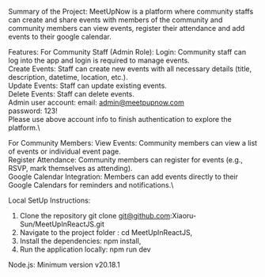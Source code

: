 Summary of the Project:
MeetUpNow is a platform where community staffs can create and share events with members of the community and community members can view events, register their attendance and add events to their google calendar.

Features:
For Community Staff (Admin Role):
Login: Community staff can log into the app and login is required to manage events.\
Create Events: Staff can create new events with all necessary details (title, description, datetime, location, etc.).\
Update Events: Staff can update existing events.\
Delete Events: Staff can delete events.\
Admin user account:
email: admin@meetpupnow.com\
password: 123!\
Please use above account info to finish authentication to explore the platform.\

For Community Members:
View Events: Community members can view a list of events or individual event page.\
Register Attendance: Community members can register for events (e.g., RSVP, mark themselves as attending).\
Google Calendar Integration: Members can add events directly to their Google Calendars for reminders and notifications.\

Local SetUp Instructions:

1. Clone the repository git clone git@github.com:Xiaoru-Sun/MeetUpInReactJS.git
2. Navigate to the project folder : cd MeetUpInReactJS,
3. Install the dependencies: npm install,
4. Run the application locally: npm run dev

Node.js: Minimum version v20.18.1
